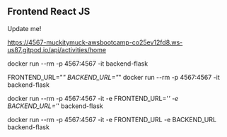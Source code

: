 ## Frontend React JS

Update me!

https://4567-muckitymuck-awsbootcamp-co25ev12fd8.ws-us87.gitpod.io/api/activities/home

docker run --rm -p 4567:4567 -it backend-flask

FRONTEND_URL="*" BACKEND_URL="*" docker run --rm -p 4567:4567 -it backend-flask

docker run --rm -p 4567:4567 -it -e FRONTEND_URL='*' -e BACKEND_URL='*' backend-flask


docker run --rm -p 4567:4567 -it  -e FRONTEND_URL -e BACKEND_URL backend-flask